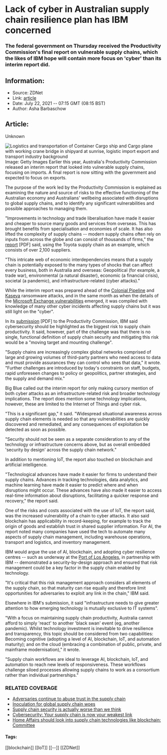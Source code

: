 # Lack of cyber in Australian supply chain resilience plan has IBM concerned
### The federal government on Thursday received the Productivity Commission's final report on vulnerable supply chains, which the likes of IBM hope will contain more focus on 'cyber' than its interim report did.

## Information:
+ Source: ZDNet
+ Link: [article](https://www.zdnet.com/article/cyber-is-lacking-in-australias-supply-chain-resilience-plan/)
+ Date: July 22, 2021 -- 07:15 GMT (08:15 BST)
+ Author: Asha Barbaschow


## Article:
Unknown

![Logistics and transportation of Container Cargo ship and Cargo plane with working crane bridge in shipyard at sunrise, logistic import export and transport industry background](https://www.zdnet.com/a/hub/i/r/2019/04/02/47329491-5382-494c-b86c-600b49062926/resize/1200xauto/17d5ec065c4f982d22fdeaaa48cda6af/container-cargo-ship.jpg)
 Image: Getty Images
 Earlier this year, Australia's Productivity Commission released an interim report that looked into vulnerable supply chains, focusing on imports. A final report is now sitting with the government and expected to focus on exports.

The purpose of the work led by the Productivity Commission is explained as examining the nature and source of risks to the effective functioning of the Australian economy and Australians' wellbeing associated with disruptions to global supply chains, and to identify any significant vulnerabilities and possible approaches to managing them.

"Improvements in technology and trade liberalisation have made it easier and cheaper to source many goods and services from overseas. This has brought benefits from specialisation and economies of scale. It has also lifted the complexity of supply chains -- modern supply chains often rely on inputs from across the globe and can consist of thousands of firms," the [report](https://www.pc.gov.au/inquiries/completed/supply-chains/interim/supply-chains-interim.pdf) [PDF] said, using the Toyota supply chain as an example, which consists of over 2,100 suppliers.

"This intricate web of economic interdependencies means that a supply chain is potentially exposed to the many types of shocks that can affect every business, both in Australia and overseas: Geopolitical (for example, a trade war), environmental (a natural disaster), economic (a financial crisis), societal (a pandemic), and infrastructure-related (cyber attacks)."

While the interim report was prepared ahead of the [Colonial Pipeline](https://www.zdnet.com/article/colonial-pipeline-ransomware-attack-everything-you-need-to-know/) and [Kaseya](https://www.zdnet.com/article/kaseya-ransomware-attack-faq-what-we-know-now/) ransomware attacks, and in the same month as when the details of the [Microsoft Exchange vulnerabilities](https://www.zdnet.com/article/everything-you-need-to-know-about-microsoft-exchange-server-hack/) emerged, it was compiled with knowledge of many other cyber incidents affecting supply chains but it was still light on the "cyber".

In its [submission](https://www.pc.gov.au/__data/assets/pdf_file/0003/275502/sub013-supply-chains.pdf) [PDF] to the Productivity Commission, IBM said cybersecurity should be highlighted as the biggest risk to supply chain productivity. It said, however, part of the challenge was that there is no single, functional definition of supply chain security and mitigating this risk would be a "moving target and mounting challenge". 

"Supply chains are increasingly complex global networks comprised of large and growing volumes of third-party partners who need access to data and must provide assurances they can control who sees that data," it wrote. "Further challenges are introduced by today's constraints on staff, budgets, rapid unforeseen changes to policy or geopolitics, partner strategies, and the supply and demand mix."






Big Blue called out the interim report for only making cursory mention of both cyber attacks as an infrastructure-related risk and broader technology implications. The report does mention some technology implications, however, these are limited to the Internet of Things and cyber risk.

"This is a significant gap," it said. "Widespread situational awareness across supply chain elements is needed so that any vulnerabilities are quickly discovered and remediated, and any consequences of exploitation be detected as soon as possible.

"Security should not be seen as a separate consideration to any of the technology or infrastructure concerns above, but as overall embedded 'security by design' across the supply chain network."

In addition to mentioning IoT, the report also touched on blockchain and artificial intelligence.

"Technological advances have made it easier for firms to understand their supply chains. Advances in tracking technologies, data analytics, and machine learning have made it easier to predict where and when disruptions might occur. These advances have also made it easier to access real-time information about disruptions, facilitating a quicker response and recovery," the report said.

One of the risks and costs associated with the use of IoT, the report said, was the increased vulnerability of a chain to cyber attacks. It also said blockchain has applicability in record-keeping, for example to track the origin of goods and establish trust in shared supplier information. For AI, the report noted many companies have used the tech to automate many aspects of supply chain management, including warehouse operations, transport and logistics, and inventory management.

IBM would argue the use of AI, blockchain, and adopting cyber resilience centres -- such as underway at the [Port of Los Angeles](https://www.portoflosangeles.org/references/news_120420_ibm_cyberresiliencecenter), in partnership with IBM -- demonstrated a security-by-design approach and ensured that risk management could be a key factor in the supply chain enabled by technology. 

"It's critical that this risk management approach considers all elements of the supply chain, so that maturity can rise equally and therefore limit opportunities for adversaries to exploit any link in the chain," IBM said.

Elsewhere in IBM's submission, it said "infrastructure needs to give greater attention to how emerging technology is mutually exclusive to IT systems".

"With a focus on maintaining supply chain productivity, Australia cannot afford to simply 'react' to another 'black swan' event (eg, another pandemic). Whilst technology investment is inevitable to drive resilience and transparency, this topic should be considered from two capabilities: Becoming cognitive (adopting a level of AI, blockchain, IoT, and automation maturity); and on the cloud (embracing a combination of public, private, and mainframe modernisation)," it wrote. 

"Supply chain workflows are ideal to leverage AI, blockchain, IoT, and automation to reach new levels of responsiveness. These workflows challenge siloed processes allowing supply chains to work as a consortium rather than individual partnerships."

### RELATED COVERAGE

* [Adversaries continue to abuse trust in the supply chain](https://www.zdnet.com/article/adversaries-continue-to-abuse-trust-in-the-supply-chain/)
* [Inoculation for global supply chain woes](https://www.zdnet.com/article/inoculation-for-global-supply-chain-woes/)
* [Supply chain security is actually worse than we think](https://www.zdnet.com/article/supply-chain-security-is-actually-worse-than-we-think/)
* [Cybersecurity: Your supply chain is now your weakest link](https://www.zdnet.com/article/cybersecurity-your-supply-chain-is-now-your-weakest-link/)
* [Home Affairs should look into supply chain technologies like blockchain: Committee](https://www.zdnet.com/article/home-affairs-should-look-into-supply-chain-technologies-like-blockchain-committee/)





#### Tags:
[[blockchain]] [[IoT]] [[--]] [[ZDNet]]
